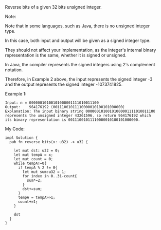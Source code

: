Reverse bits of a given 32 bits unsigned integer.

Note:

Note that in some languages, such as Java, there is no unsigned integer type.

In this case, both input and output will be given as a signed integer type. 

They should not affect your implementation, as the integer's internal binary representation is the same, whether it is signed or unsigned.

In Java, the compiler represents the signed integers using 2's complement notation. 

Therefore, in Example 2 above, the input represents the signed integer -3 and the output represents the signed integer -1073741825.
 

Example 1:
```
Input: n = 00000010100101000001111010011100
Output:    964176192 (00111001011110000010100101000000)
Explanation: The input binary string 00000010100101000001111010011100 represents the unsigned integer 43261596, so return 964176192 which its binary representation is 00111001011110000010100101000000.
```

My Code:
```
impl Solution {
  pub fn reverse_bits(x: u32) -> u32 {
      
    let mut dst: u32 = 0;
    let mut tempA = x;
    let mut count = 0;
    while tempA!=0{
      if tempA % 2 != 0{
        let mut sum:u32 = 1;
        for index in 0..31-count{
          sum*=2;
        }
        dst+=sum;
      }
      tempA = tempA>>1;
      count+=1;
    }

    dst
  }
}
```
